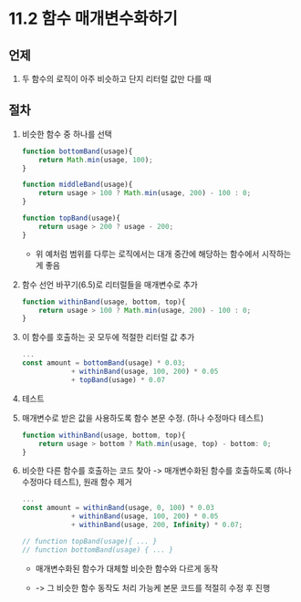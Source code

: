 # 11.2 함수 매개변수화하기

## 언제

1. 두 함수의 로직이 아주 비슷하고 단지 리터럴 값만 다를 때

## 절차

1. 비슷한 함수 중 하나를 선택

    ```javascript
    function bottomBand(usage){
        return Math.min(usage, 100);
    }

    function middleBand(usage){
        return usage > 100 ? Math.min(usage, 200) - 100 : 0;
    }

    function topBand(usage){
        return usage > 200 ? usage - 200;
    }
    ```

    - 위 예처럼 범위를 다루는 로직에서는 대개 중간에 해당하는 함수에서 시작하는게 좋음

2. 함수 선언 바꾸기(6.5)로 리터럴들을 매개변수로 추가

    ```javascript
    function withinBand(usage, bottom, top){
        return usage > 100 ? Math.min(usage, 200) - 100 : 0;
    }
    ```

3. 이 함수를 호출하는 곳 모두에 적절한 리터럴 값 추가

    ```javascript
    ...
    const amount = bottomBand(usage) * 0.03;
                + withinBand(usage, 100, 200) * 0.05
                + topBand(usage) * 0.07
    ```

4. 테스트

5. 매개변수로 받은 값을 사용하도록 함수 본문 수정. (하나 수정마다 테스트)

    ```javascript
    function withinBand(usage, bottom, top){
        return usage > bottom ? Math.min(usage, top) - bottom: 0;
    }
    ```

6. 비슷한 다른 함수를 호출하는 코드 찾아 -> 매개변수화된 함수를 호출하도록 (하나 수정마다 테스트), 원래 함수 제거

    ```javascript
    ...
    const amount = withinBand(usage, 0, 100) * 0.03
                + withinBand(usage, 100, 200) * 0.05
                + withinBand(usage, 200, Infinity) * 0.07;

    // function topBand(usage){ ... }
    // function bottomBand(usage) { ... }
    ```

    - 매개변수화된 함수가 대체할 비슷한 함수와 다르게 동작 

    - -> 그 비슷한 함수 동작도 처리 가능케 본문 코드를 적절히 수정 후 진행